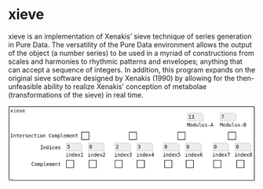 # xieve

xieve is an implementation of Xenakis’ sieve technique of series generation in Pure Data. The versatility of the Pure Data environment allows the output of the object (a number series) to be used in a myriad of constructions from scales and harmonies to rhythmic patterns and envelopes; anything that can accept a sequence of integers. In addition, this program expands on the original sieve software designed by Xenakis (1990) by allowing for the then-unfeasible ability to realize Xenakis’ conception of metabolae (transformations of the sieve) in real time.

![](xieve.png)
